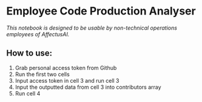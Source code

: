 # Employee Code Production Analyser

*This notebook is designed to be usable by non-technical operations employees of AffectusAI.* 

## How to use:

1. Grab personal access token from Github
2. Run the first two cells
3. Input access token in cell 3 and run cell 3
4. Input the outputted data from cell 3 into contributors array
5. Run cell 4
